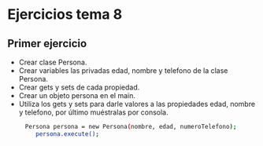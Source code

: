 
# Ejercicios tema 8

## Primer ejercicio
- Crear clase Persona.
- Crear variables las privadas edad, nombre y telefono de la clase Persona.
- Crear gets y sets de cada propiedad.
- Crear un objeto persona en el main.
- Utiliza los gets y sets para darle valores a las propiedades edad, nombre y telefono, por último muéstralas por consola.

```sh
     Persona persona = new Persona(nombre, edad, numeroTelefono);
        persona.execute();
```
